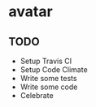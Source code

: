 # avatar

## TODO

- Setup Travis CI
- Setup Code Climate
- Write some tests
- Write some code
- Celebrate
